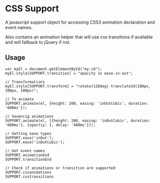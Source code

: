 CSS Support
==========

A javascript support object for accessing CSS3 animation declaration and event names.  

Also contains an animation helper that will use css transitions if available and will fallback to jQuery if not.

Usage
-----

    var myEl = document.getElementById("my-id");
    myEl.style[SUPPORT.transition] = "opacity 1s ease-in-out";  

    // Transformations
    myEl.style[SUPPORT.transform] = "rotate(120deg) translate3d(100px, 200px, 100px)";  

    // To animate
    SUPPORT.animate(el, {height: 200, easing: 'inOutCubic', duration: '600ms'});   

    // Seuencig animations
    SUPPORT.animate(el, [{height: 200, easing: 'inOutCubic', duration: '600ms'}, {opactiy: 1, delay: '400ms'}]);   

    // Getting ease types
    SUPPORT.ease('inOut');
    SUPPORT.ease('inOutCubic');

    // Get event names
    SUPPORT.animationEnd
    SUPPORT.transitionEnd

    // Check if animations or transition are supported
    SUPPORT.cssanimations
    SUPPORT.csstransitions

